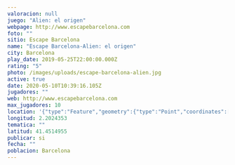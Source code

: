 ```yaml
---
valoracion: null
juego: "Alien: el origen"
webpage: http://www.escapebarcelona.com
foto: ""
sitio: Escape Barcelona
name: "Escape Barcelona-Alien: el origen"
city: Barcelona
play_date: 2019-05-25T22:00:00.000Z
rating: "5"
photo: /images/uploads/escape-barcelona-alien.jpg
active: true
date: 2020-05-10T10:39:16.105Z
jugadores: ""
web: http://www.escapebarcelona.com
max_jugadores: 10
location: '{"type":"Feature","geometry":{"type":"Point","coordinates":[2.2024353,41.4514955]}}'
longitud: 2.2024353
tematica: ""
latitud: 41.4514955
publicar: si
fecha: ""
poblacion: Barcelona
---
```


